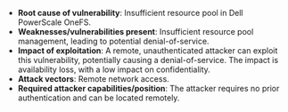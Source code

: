 - **Root cause of vulnerability**: Insufficient resource pool in Dell PowerScale OneFS.
- **Weaknesses/vulnerabilities present**: Insufficient resource pool management, leading to potential denial-of-service.
- **Impact of exploitation**: A remote, unauthenticated attacker can exploit this vulnerability, potentially causing a denial-of-service. The impact is availability loss, with a low impact on confidentiality.
- **Attack vectors**: Remote network access.
- **Required attacker capabilities/position**: The attacker requires no prior authentication and can be located remotely.